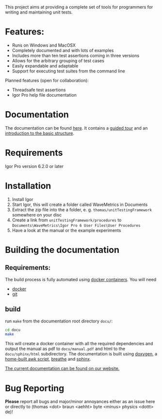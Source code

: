 This project aims at providing a complete set of tools for programmers for writing and maintaining unit tests.

# Features:
* Runs on Windows and MacOSX
* Completely documented and with lots of examples
* Includes more than ten test assertions coming in three versions
* Allows for the arbitrary grouping of test cases
* Easily expandable and adaptable
* Support for executing test suites from the command line

Planned features (open for collaboration):
* Threadsafe test assertions
* Igor Pro help file documentation

# Documentation

The documentation can be found
[here](https://docs.byte-physics.de/igor-unit-testing-framework/). It contains
a [guided
tour](https://docs.byte-physics.de/igor-unit-testing-framework/guided-tour.html)
and an [introduction to the basic
structure](https://docs.byte-physics.de/igor-unit-testing-framework/basic.html).

# Requirements

Igor Pro version 6.2.0 or later

# Installation

1. Install Igor
2. Start Igor, this will create a folder called WaveMetrics in Documents
3. Extract the zip file into the a folder, e. g. `thomas/unitTestingFramework` somewhere on your disc
4. Create a link from `unitTestingFramework/procedures` to `Documents\WaveMetrics\Igor Pro 6 User Files\User Procedures`
5. Have a look at the manual or the example experiments

# Building the documentation

## Requirements:
The build process is fully automated using [docker containers](https://www.docker.com/). You will need
- [docker](https://www.docker.com/get-docker)
- [git](https://git-scm.com/book/en/v2/Getting-Started-Installing-Git)

## build
run `make` from the documentation root directory `docu/`:
```bash
cd docu
make
```

This will create a docker container with all the required dependencies and output the manual as pdf to `docu/manual.pdf` and html to the `docu/sphinx/html` subdirectory.
The documentation is built using [doxygen](http://www.doxygen.org/), a [home-built awk script](https://github.com/t-b/doxygen-filter-ipf/), [breathe](https://github.com/michaeljones/breathe) and [sphinx](http://www.sphinx-doc.org).

[The current documentation can be found on our website.](https://docs.byte-physics.de/igor-unit-testing-framework/)
# Bug Reporting
**Please** report all bugs and major/minor annoyances either as an issue here or directly to (thomas \<dot\> braun \<aehht\> byte \<minus\> physics \<dottt\> de)!
